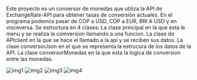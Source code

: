 Este proyecto es un conversor de monedas que utiliza la API de ExchangeRate-API para obtener tasas de conversión actuales.
En el programa podemos pasar de COP a USD, COP a EUR, BRl A USD y en visceversa.
Se estructura en 4 clases:
  La clase principal en la que esta le menu y se realiza la comversion llamando a una funcion.
  La clase de APIclient en la que se hace el llamado a la api y se reciben sus datos.
  La clase conversorJson en el que se representa la estrucura de los datos de la API.
  La clase conversorMonedas en la que esta la logica de conversion entre las monedas.
  
![img1](https://github.com/user-attachments/assets/0b29fd7f-4e30-478e-ac7a-f0ef9b8a0ad9)
![img2](https://github.com/user-attachments/assets/372417ce-b91f-49ff-97af-6b402ad88205)
![img3](https://github.com/user-attachments/assets/37b941fe-158e-4f1a-9b87-d45be2083d7c)
![img4](https://github.com/user-attachments/assets/d9c20c99-fdb8-40d7-8735-2faa1e0ae2ae)
